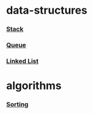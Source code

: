 # data-structures

### [Stack](stack)

### [Queue](queue)

### [Linked List](linked-list)

# algorithms

### [Sorting](algorithms/sorting)
